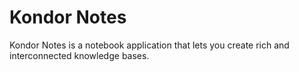 # Kondor Notes

Kondor Notes is a notebook application that lets you create rich and
interconnected knowledge bases.
